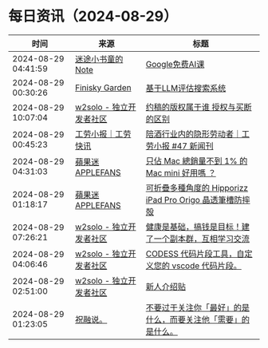 ﻿# 每日资讯（2024-08-29）

|时间|来源|标题|
|---|---|---|
|2024-08-29 04:41:59|[迷途小书童的Note](https://xugaoxiang.com/feed)|[Google免费AI课](https://xugaoxiang.com/2024/08/29/google-free-courses/)|
|2024-08-29 00:30:26|[Finisky Garden](https://finisky.github.io/atom.xml)|[基于LLM评估搜索系统](https://finisky.github.io/llm-can-accurately-predict-searcher-preferences/)|
|2024-08-29 10:07:04|[w2solo - 独立开发者社区](https://w2solo.com/topics/feed)|[约稿的版权属于谁 授权与买断的区别](https://w2solo.com/topics/4978)|
|2024-08-29 00:45:23|[工劳小报｜工劳快讯](https://newsletter.laborinfocn.com/rss)|[陪酒行业内的隐形劳动者｜工劳小报 #47 新闻刊](https://feed.laborinfocn7.com/issue47-news/)|
|2024-08-29 04:31:03|[蘋果迷 APPLEFANS](https://applefans.today/feed/)|[只佔 Mac 總銷量不到 1% 的 Mac mini 好用嗎 ？](https://applefans.today/2024-08-who-buys-mac-mini-report/)|
|2024-08-29 01:18:17|[蘋果迷 APPLEFANS](https://applefans.today/feed/)|[可折疊多種角度的 Hipporizz iPad Pro Origo 晶透筆槽防摔殻](https://applefans.today/2024-08-hipporizz-origo-ipad-case-reviews/)|
|2024-08-29 07:26:21|[w2solo - 独立开发者社区](https://w2solo.com/topics/feed)|[健康是基础，搞钱是目标！建了一个副本群，互相学习交流](https://w2solo.com/topics/4977)|
|2024-08-29 04:06:46|[w2solo - 独立开发者社区](https://w2solo.com/topics/feed)|[CODESS 代码片段工具，自定义您的 vscode 代码片段。](https://w2solo.com/topics/4976)|
|2024-08-29 02:51:00|[w2solo - 独立开发者社区](https://w2solo.com/topics/feed)|[新人介绍贴](https://w2solo.com/topics/4975)|
|2024-08-29 01:23:05|[祝融说。](https://zhurongshuo.com/index.xml)|[不要过于关注你「最好」的是什么，而要关注他「需要」的是什么。](https://zhurongshuo.com/posts/2024/08/2901/)|
